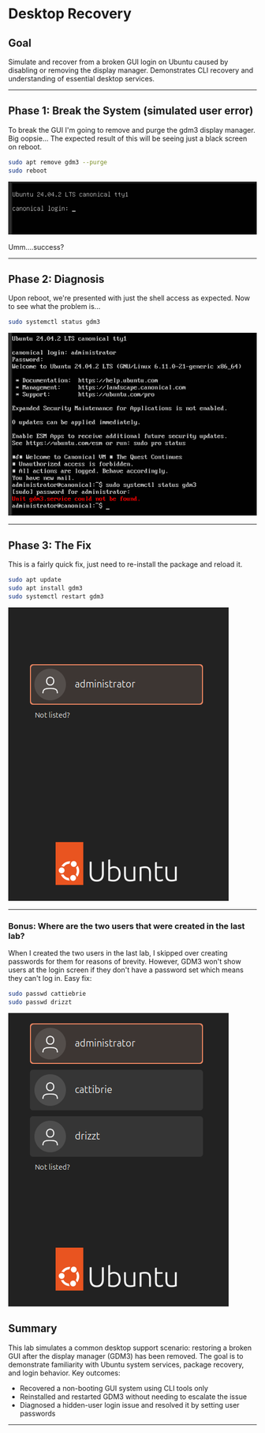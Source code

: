 # Desktop Recovery

## Goal

Simulate and recover from a broken GUI login on Ubuntu caused by disabling or removing the display manager. Demonstrates CLI recovery and understanding of essential desktop services.

---

## Phase 1: Break the System (simulated user error)

To break the GUI I'm going to remove and purge the gdm3 display manager. Big oopsie...
The expected result of this will be seeing just a black screen on reboot. 

```bash
sudo apt remove gdm3 --purge
sudo reboot
```

![busted](screenshots/busted.png)

Umm....success?

---

## Phase 2: Diagnosis

Upon reboot, we're presented with just the shell access as expected. Now to see what the problem is...

```bash 
sudo systemctl status gdm3
```

![gdm3 status](screenshots/gdm3status.png) 

---

## Phase 3: The Fix

This is a fairly quick fix, just need to re-install the package and reload it.

```bash 
sudo apt update
sudo apt install gdm3
sudo systemctl restart gdm3
```

![restored](screenshots/restored.png)

---

### Bonus: Where are the two users that were created in the last lab?

When I created the two users in the last lab, I skipped over creating passwords for them for reasons of brevity. However, GDM3 won't show users at the login screen if they don't have a password set which means they can't log in. 
Easy fix:

```bash 
sudo passwd cattiebrie
sudo passwd drizzt
```

![password](screenshots/password.png)

## Summary

This lab simulates a common desktop support scenario: restoring a broken GUI after the display manager (GDM3) has been removed. The goal is to demonstrate familiarity with Ubuntu system services, package recovery, and login behavior.
Key outcomes:
   - Recovered a non-booting GUI system using CLI tools only
   - Reinstalled and restarted GDM3 without needing to escalate the issue
   - Diagnosed a hidden-user login issue and resolved it by setting user passwords

---


